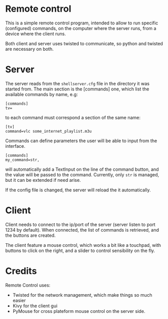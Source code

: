 Remote control
==============

This is a simple remote control program, intended to allow to run specific
(configured) commands, on the computer where the server runs, from a device
where the client runs.

Both client and server uses twisted to communicate, so python and twisted are
necessary on both. 

Server
======

The server reads from the `shellserver.cfg` file in the directory it was started from.
The main section is the [commands] one, which list the available commands by name, e.g:

```
[commands]
tv=
```

to each command must correspond a section of the same name:

```
[tv]
command=vlc some_internet_playlist.m3u
```

Commands can define parameters the user will be able to input from the interface.

```
[commands]
my_command=str,
```

will automatically add a TextInput on the line of the command button, and the
value will be passed to the command. Currently, only `str` is managed, but it
can be extended if need arise.

If the config file is changed, the server will reload the it automatically.

Client
======

Client needs to connect to the ip/port of the server (server listen to port
1234 by default). When connected, the list of commands is retrieved, and the
buttons are created.

The client feature a mouse control, which works a bit like a touchpad, with
buttons to click on the right, and a slider to control sensibility on the fly.


Credits
=======

Remote Control uses:
- Twisted for the network management, which make things so much easier
- Kivy for the client gui
- PyMouse for cross plateform mouse control on the server side.
